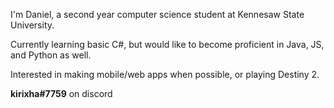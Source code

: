 I'm Daniel, a second year computer science student at Kennesaw State University.

Currently learning basic C#, but would like to become proficient in Java, JS, and Python as well.

Interested in making mobile/web apps when possible, or playing Destiny 2. 

**kirixha#7759** on discord

<!---
bent056/bent056 is a ✨ special ✨ repository because its `README.md` (this file) appears on your GitHub profile.
You can click the Preview link to take a look at your changes.
--->
